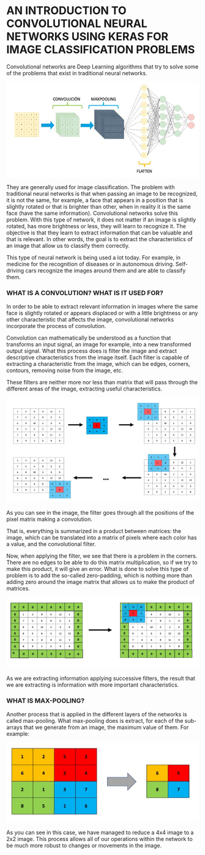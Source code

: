 # AN INTRODUCTION TO CONVOLUTIONAL NEURAL NETWORKS USING KERAS FOR IMAGE CLASSIFICATION PROBLEMS

Convolutional networks are Deep Learning algorithms that try to solve some of the problems that exist in traditional neural networks. 

![alt text](https://github.com/qgvidal/cnnImageClassification/blob/main/images/cnn1.jpg)

They are generally used for image classification. The problem with traditional neural networks is that when passing an image to be recognized, it is not the same, for example, a face that appears in a position that is slightly rotated or that is brighter than other, when in reality it is the same face (have the same information). Convolutional networks solve this problem. With this type of network, it does not matter if an image is slightly rotated, has more brightness or less, they will learn to recognize it. The objective is that they learn to extract information that can be valuable and that is relevant. In other words, the goal is to extract the characteristics of an image that allow us to classify them correctly.

This type of neural network is being used a lot today. For example, in medicine for the recognition of diseases or in autonomous driving. Self-driving cars recognize the images around them and are able to classify them.

### WHAT IS A CONVOLUTION? WHAT IS IT USED FOR?

In order to be able to extract relevant information in images where the same face is slightly rotated or appears displaced or with a little brightness or any other characteristic that affects the image, convolutional networks incorporate the process of convolution.

Convolution can mathematically be understood as a function that transforms an input signal, an image for example, into a new transformed output signal. What this process does is filter the image and extract descriptive characteristics from the image itself. Each filter is capable of extracting a characteristic from the image, which can be edges, corners, contours, removing noise from the image, etc.

These filters are neither more nor less than matrix that will pass through the different areas of the image, extracting useful characteristics.

![alt text](https://github.com/qgvidal/cnnImageClassification/blob/main/images/cnn2.jpg)

As you can see in the image, the filter goes through all the positions of the pixel matrix making a convolution.

That is, everything is summarized in a product between matrices: the image, which can be translated into a matrix of pixels where each color has a value, and the convolutional filter.

Now, when applying the filter, we see that there is a problem in the corners. There are no edges to be able to do this matrix multiplication, so if we try to make this product, it will give an error. What is done to solve this type of problem is to add the so-called zero-padding, which is nothing more than adding zero around the image matrix that allows us to make the product of matrices.

![alt text](https://github.com/qgvidal/cnnImageClassification/blob/main/images/cnn3.jpg)

As we are extracting information applying successive filters, the result that we are extracting is information with more important characteristics.


### WHAT IS MAX-POOLING?

Another process that is applied in the different layers of the networks is called max-pooling. What max-pooling does is extract, for each of the sub-arrays that we generate from an image, the maximum value of them. For example:
  
![alt text]( https://github.com/qgvidal/cnnImageClassification/blob/main/images/cnn4.jpg)

As you can see in this case, we have managed to reduce a 4x4 image to a 2x2 image. This process allows all of our operations within the network to be much more robust to changes or movements in the image.
